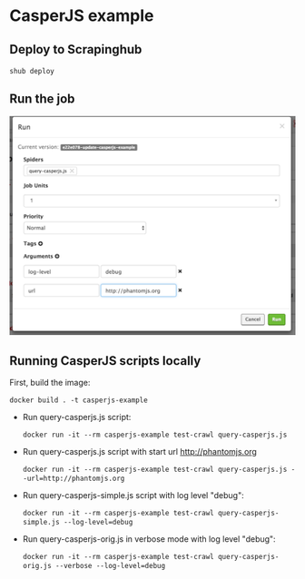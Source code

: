 # CasperJS example

## Deploy to Scrapinghub

```
shub deploy
```


## Run the job

![How to pass agruments in Scrapinghub dashboard](./media/scrapinghub-run-job.png)


## Running CasperJS scripts locally

First, build the image:

```
docker build . -t casperjs-example
```

- Run query-casperjs.js script:

  ```
  docker run -it --rm casperjs-example test-crawl query-casperjs.js
  ```

- Run query-casperjs.js script with start url http://phantomjs.org

  ```
  docker run -it --rm casperjs-example test-crawl query-casperjs.js --url=http://phantomjs.org
  ```

- Run query-casperjs-simple.js script with log level "debug":

  ```
  docker run -it --rm casperjs-example test-crawl query-casperjs-simple.js --log-level=debug
  ```

- Run query-casperjs-orig.js in verbose mode with log level "debug":

  ```
  docker run -it --rm casperjs-example test-crawl query-casperjs-orig.js --verbose --log-level=debug
  ```
